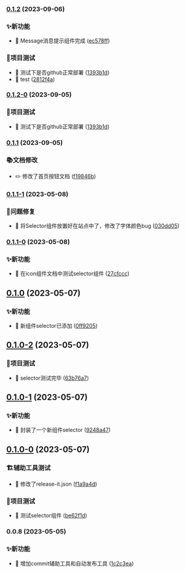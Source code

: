 

### [0.1.2](https://github.com/mcmcCat/tsheep-ui/compare/0.1.1...0.1.2) (2023-09-06)


### ✨新功能

* 🎸 Message消息提示组件完成 ([ec578ff](https://github.com/mcmcCat/tsheep-ui/commit/ec578ff296b76b8ab89f402c03b1dc41d5139334))


### 👷项目测试

* 💍 测试下是否github正常部署 ([1393b1d](https://github.com/mcmcCat/tsheep-ui/commit/1393b1d56aaf682b3838997a739bd357041b4b6a))
* 💍 test ([2812f4a](https://github.com/mcmcCat/tsheep-ui/commit/2812f4ac6a2964b3767bf3405398e7d4cac62717))

### [0.1.2-0](https://github.com/mcmcCat/tsheep-ui/compare/0.1.1...0.1.2-0) (2023-09-05)


### 👷项目测试

* 💍 测试下是否github正常部署 ([1393b1d](https://github.com/mcmcCat/tsheep-ui/commit/1393b1d56aaf682b3838997a739bd357041b4b6a))

### [0.1.1](https://github.com/mcmcCat/tsheep-ui/compare/0.1.1-1...0.1.1) (2023-09-05)


### 📚文档修改

* ✏️ 修改了首页按钮文档 ([f19846b](https://github.com/mcmcCat/tsheep-ui/commit/f19846b1ccb4e1c8f9beb6ce6abc18b937bd8495))

### [0.1.1-1](https://gitee.com/tow-youngui/tsheep-ui/compare/0.1.1-0...0.1.1-1) (2023-05-08)


### 🔧问题修复

* 🐛 将Selector组件放置好在站点中了，修改了字体颜色bug ([030dd05](https://gitee.com/tow-youngui/tsheep-ui/commit/030dd055e7e9f7ab872df05d96d4f44198229290))

### [0.1.1-0](https://gitee.com/tow-youngui/tsheep-ui/compare/0.1.0...0.1.1-0) (2023-05-08)


### ✨新功能

* 🎸 在icon组件文档中测试selector组件 ([27cfccc](https://gitee.com/tow-youngui/tsheep-ui/commit/27cfccc12b3670fcbb29ecc260f441493a58e0e4))

## [0.1.0](https://gitee.com/tow-youngui/tsheep-ui/compare/0.1.0-2...0.1.0) (2023-05-07)


### ✨新功能

* 🎸 新组件selector已添加 ([0ff9205](https://gitee.com/tow-youngui/tsheep-ui/commit/0ff9205f67abb31cee7a1eaacda807a2c1b6861b))

## [0.1.0-2](https://gitee.com/tow-youngui/tsheep-ui/compare/0.1.0-1...0.1.0-2) (2023-05-07)


### 👷项目测试

* 💍 selector测试完毕 ([63b76a7](https://gitee.com/tow-youngui/tsheep-ui/commit/63b76a71bc9edee28460757182584d4484e6f6ce))

## [0.1.0-1](https://gitee.com/tow-youngui/tsheep-ui/compare/0.1.0-0...0.1.0-1) (2023-05-07)


### ✨新功能

* 🎸 封装了一个新组件selector ([9248a47](https://gitee.com/tow-youngui/tsheep-ui/commit/9248a470c6179fd665fc54ffd32d27bfd177c85f))

## [0.1.0-0](https://gitee.com/tow-youngui/tsheep-ui/compare/0.0.8...0.1.0-0) (2023-05-07)


### 🏗️辅助工具测试

* 🤖 修改了release-it.json ([f1a9a4d](https://gitee.com/tow-youngui/tsheep-ui/commit/f1a9a4d8dde497130d373440ef767a14bf316ae1))


### 👷项目测试

* 💍 测试selector组件 ([be62f1d](https://gitee.com/tow-youngui/tsheep-ui/commit/be62f1db460668f0a00f95d82c19a97a2673ef7d))

### 0.0.8 (2023-05-05)


### ✨新功能

* 🎸 增加commit辅助工具和自动发布工具 ([1c2c3ea](https://gitee.com/tow-youngui/tsheep-ui/commit/1c2c3eac500511140d238d629a331ecf856c1904))